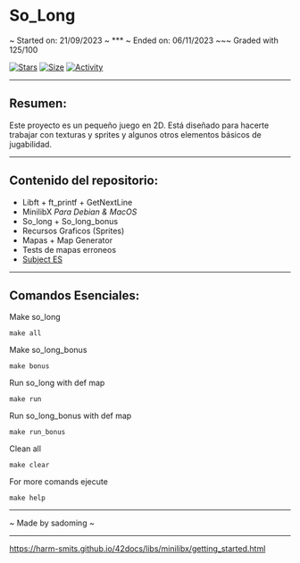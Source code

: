 # So_Long

~ Started on: 21/09/2023 ~ *** ~ Ended on: 06/11/2023 ~~~ Graded with 125/100

[![Stars](https://img.shields.io/github/stars/Sulig/So_Long?color=ffff00&label=Stars&logo=Stars&style=?style=flat)](https://github.com/Sulig/So_Long)
[![Size](https://img.shields.io/github/repo-size/Sulig/So_Long?color=blue&label=Size&logo=Size&style=?style=flat)](https://github.com/Sulig/So_Long)
[![Activity](https://img.shields.io/github/last-commit/Sulig/So_Long?color=orange&label=Last%20Commit&style=flat)](https://github.com/Sulig/So_Long)

***
## Resumen: 
Este proyecto es un pequeño juego en 2D. Está diseñado para hacerte
trabajar con texturas y sprites y algunos otros elementos básicos de jugabilidad.

***
## Contenido del repositorio:
- Libft + ft_printf + GetNextLine
- MinilibX *Para Debian & MacOS*
- So_long + So_long_bonus
- Recursos Graficos (Sprites)
- Mapas + Map Generator
- Tests de mapas erroneos
- [Subject ES](https://github.com/Sulig/So_Long/blob/master/SoLong.pdf)

***
## Comandos Esenciales:

Make so_long

    make all

Make so_long_bonus

    make bonus

Run so_long with def map

    make run

Run so_long_bonus with def map

    make run_bonus

Clean all

    make clear

For more comands ejecute

    make help

***
~ Made by sadoming ~ 
***

https://harm-smits.github.io/42docs/libs/minilibx/getting_started.html
